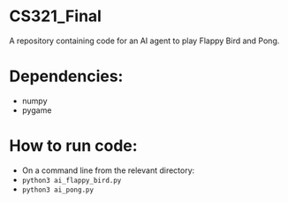 # CS321_Final
A repository containing code for an AI agent to play Flappy Bird and Pong. 

# Dependencies:
- numpy
- pygame

# How to run code:
- On a command line from the relevant directory:
 - `python3 ai_flappy_bird.py`
 - `python3 ai_pong.py`
